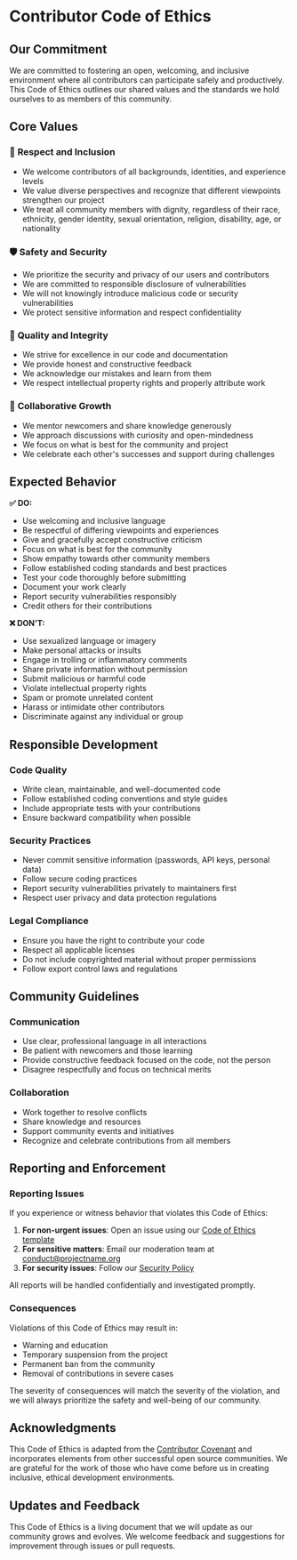 # Contributor Code of Ethics

## Our Commitment

We are committed to fostering an open, welcoming, and inclusive environment where all contributors can participate safely and productively. This Code of Ethics outlines our shared values and the standards we hold ourselves to as members of this community.

## Core Values

### 🤝 **Respect and Inclusion**
- We welcome contributors of all backgrounds, identities, and experience levels
- We value diverse perspectives and recognize that different viewpoints strengthen our project
- We treat all community members with dignity, regardless of their race, ethnicity, gender identity, sexual orientation, religion, disability, age, or nationality

### 🛡️ **Safety and Security**
- We prioritize the security and privacy of our users and contributors
- We are committed to responsible disclosure of vulnerabilities
- We will not knowingly introduce malicious code or security vulnerabilities
- We protect sensitive information and respect confidentiality

### 🎯 **Quality and Integrity**
- We strive for excellence in our code and documentation
- We provide honest and constructive feedback
- We acknowledge our mistakes and learn from them
- We respect intellectual property rights and properly attribute work

### 🌱 **Collaborative Growth**
- We mentor newcomers and share knowledge generously
- We approach discussions with curiosity and open-mindedness
- We focus on what is best for the community and project
- We celebrate each other's successes and support during challenges

## Expected Behavior

**✅ DO:**
- Use welcoming and inclusive language
- Be respectful of differing viewpoints and experiences
- Give and gracefully accept constructive criticism
- Focus on what is best for the community
- Show empathy towards other community members
- Follow established coding standards and best practices
- Test your code thoroughly before submitting
- Document your work clearly
- Report security vulnerabilities responsibly
- Credit others for their contributions

**❌ DON'T:**
- Use sexualized language or imagery
- Make personal attacks or insults
- Engage in trolling or inflammatory comments
- Share private information without permission
- Submit malicious or harmful code
- Violate intellectual property rights
- Spam or promote unrelated content
- Harass or intimidate other contributors
- Discriminate against any individual or group

## Responsible Development

### Code Quality
- Write clean, maintainable, and well-documented code
- Follow established coding conventions and style guides
- Include appropriate tests with your contributions
- Ensure backward compatibility when possible

### Security Practices
- Never commit sensitive information (passwords, API keys, personal data)
- Follow secure coding practices
- Report security vulnerabilities privately to maintainers first
- Respect user privacy and data protection regulations

### Legal Compliance
- Ensure you have the right to contribute your code
- Respect all applicable licenses
- Do not include copyrighted material without proper permissions
- Follow export control laws and regulations

## Community Guidelines

### Communication
- Use clear, professional language in all interactions
- Be patient with newcomers and those learning
- Provide constructive feedback focused on the code, not the person
- Disagree respectfully and focus on technical merits

### Collaboration
- Work together to resolve conflicts
- Share knowledge and resources
- Support community events and initiatives
- Recognize and celebrate contributions from all members

## Reporting and Enforcement

### Reporting Issues
If you experience or witness behavior that violates this Code of Ethics:

1. **For non-urgent issues**: Open an issue using our [Code of Ethics template](.github/ISSUE_TEMPLATE/code-of-ethics.md)
2. **For sensitive matters**: Email our moderation team at [conduct@projectname.org](mailto:conduct@projectname.org)
3. **For security issues**: Follow our [Security Policy](SECURITY.md)

All reports will be handled confidentially and investigated promptly.

### Consequences
Violations of this Code of Ethics may result in:
- Warning and education
- Temporary suspension from the project
- Permanent ban from the community
- Removal of contributions in severe cases

The severity of consequences will match the severity of the violation, and we will always prioritize the safety and well-being of our community.

## Acknowledgments

This Code of Ethics is adapted from the [Contributor Covenant](https://www.contributor-covenant.org/) and incorporates elements from other successful open source communities. We are grateful for the work of those who have come before us in creating inclusive, ethical development environments.

## Updates and Feedback

This Code of Ethics is a living document that we will update as our community grows and evolves. We welcome feedback and suggestions for improvement through issues or pull requests.
